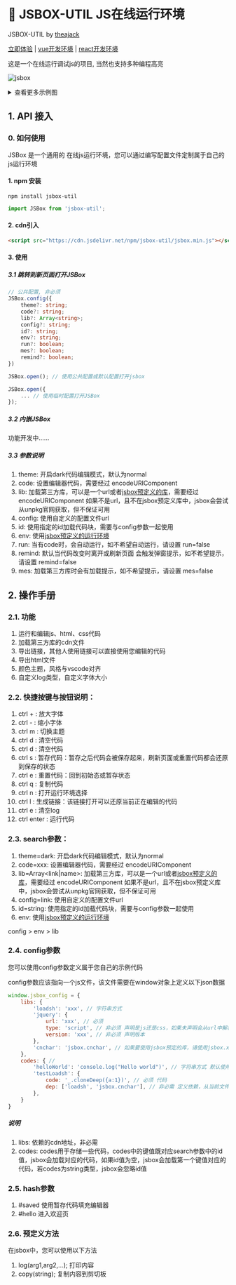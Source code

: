 # 🚀 JSBOX-UTIL JS在线运行环境 

JSBOX-UTIL by [theajack](https://www.github.com/theajack)

[立即体验](https://theajack.gitee.io/jsbox) | [vue开发环境](https://theajack.gitee.io/jsbox?env=vue) | [react开发环境](https://theajack.gitee.io/jsbox?env=react) <!-- | [操作手册]() -->

这是一个在线运行调试js的项目, 当然也支持多种编程高亮

![jsbox](https://cdn.jsdelivr.net/gh/theajack/jsbox/cdn/images/jsbox.png)

<details>
    <summary>查看更多示例图</summary>

![jsbox](https://cdn.jsdelivr.net/gh/theajack/jsbox/cdn/images/jsbox1.png)

![jsbox](https://cdn.jsdelivr.net/gh/theajack/jsbox/cdn/images/jsbox2.png)

![jsbox](https://cdn.jsdelivr.net/gh/theajack/jsbox/cdn/images/jsbox3.png)

![jsbox](https://cdn.jsdelivr.net/gh/theajack/jsbox/cdn/images/jsbox4.png)

![jsbox](https://cdn.jsdelivr.net/gh/theajack/jsbox/cdn/images/jsbox5.png)

</details>

## 1. API 接入

### 0. 如何使用

JSBox 是一个通用的 在线js运行环境，您可以通过编写配置文件定制属于自己的js运行环境

#### 1. npm 安装 

```
npm install jsbox-util
```

```js
import JSBox from 'jsbox-util';
```

#### 2. cdn引入

```html
<script src="https://cdn.jsdelivr.net/npm/jsbox-util/jsbox.min.js"></script>
```

#### 3. 使用

##### 3.1 跳转到新页面打开JSBox
```ts
// 公共配置, 非必须
JSBox.config({
    theme?: string;
    code?: string;
    lib?: Array<string>;
    config?: string;
    id?: string;
    env?: string;
    run?: boolean;
    mes?: boolean;
    remind?: boolean;
})

JSBox.open(); // 使用公共配置或默认配置打开jsbox

JSBox.open({
    ... // 使用临时配置打开JSBox
});

```

##### 3.2 内嵌JSBox

功能开发中......

##### 3.3 参数说明

1. theme: 开启dark代码编辑模式，默认为normal
2. code: 设置编辑器代码，需要经过 encodeURIComponent
3. lib: 加载第三方库，可以是一个url或者[jsbox预定义的库](https://github.com/theajack/jsbox/blob/master/src/npm/index.d.ts)，需要经过 encodeURIComponent
    如果不是url，且不在jsbox预定义库中，jsbox会尝试从unpkg官网获取，但不保证可用
4. config: 使用自定义的配置文件url
5. id: 使用指定的id加载代码块，需要与config参数一起使用
6. env: 使用[jsbox预定义的运行环境](https://github.com/theajack/jsbox/blob/master/src/npm/index.d.ts)
7. run: 当有code时，会自动运行，如不希望自动运行，请设置 run=false
8. remind: 默认当代码改变时离开或刷新页面 会触发弹窗提示，如不希望提示，请设置 remind=false
9. mes: 加载第三方库时会有加载提示，如不希望提示，请设置 mes=false

## 2. 操作手册

### 2.1. 功能
1. 运行和编辑js、html、css代码
2. 加载第三方库的cdn文件
3. 导出链接，其他人使用链接可以直接使用您编辑的代码
4. 导出html文件
5. 颜色主题，风格与vscode对齐
6. 自定义log类型，自定义字体大小

### 2.2. 快捷按键与按钮说明：

1. ctrl + : 放大字体
2. ctrl - : 缩小字体
3. ctrl m : 切换主题
4. ctrl d : 清空代码
5. ctrl d : 清空代码
6. ctrl s : 暂存代码：暂存之后代码会被保存起来，刷新页面或重置代码都会还原到保存的状态
7. ctrl e : 重置代码：回到初始态或暂存状态
8. ctrl q : 复制代码
9. ctrl n : 打开运行环境选择
10. ctrl l : 生成链接：该链接打开可以还原当前正在编辑的代码
11. ctrl e : 清空log
12. ctrl enter : 运行代码

### 2.3. search参数：

1. theme=dark: 开启dark代码编辑模式，默认为normal
2. code=xxx: 设置编辑器代码，需要经过 encodeURIComponent
3. lib=Array<link|name>: 加载第三方库，可以是一个url或者[jsbox预定义的库](https://github.com/theajack/jsbox/blob/master/cdn/resources.js)，需要经过 encodeURIComponent
    如果不是url，且不在jsbox预定义库中，jsbox会尝试从unpkg官网获取，但不保证可用
4. config=link: 使用自定义的配置文件url
5. id=string: 使用指定的id加载代码块，需要与config参数一起使用
6. env: 使用[jsbox预定义的运行环境](https://github.com/theajack/jsbox/blob/master/cdn/env.js)
   
config > env > lib

### 2.4. config参数

您可以使用config参数定义属于您自己的示例代码

config参数应该指向一个js文件，该文件需要在window对象上定义以下json数据

```js
window.jsbox_config = {
    libs: {
        'loadsh': 'xxx', // 字符串方式
        'jquery': {
            url: 'xxx', // 必须
            type: 'script', // 非必须 声明是js还是css，如果未声明会从url中解析
            version: 'xxx', // 非必须 声明版本
        },
        'cnchar': 'jsbox.cnchar', // 如果要使用jsbox预定的库，请使用jsbox.xxx
    },
    codes: { // 
        'helloWorld': 'console.log("Hello world")', // 字符串方式 默认使用上面定义的所有依赖
        'testLoadsh': {
            code: '_.cloneDeep({a:1})', // 必须 代码
            dep: ['loadsh', 'jsbox.cnchar'], // 非必需 定义依赖，从当前文件中查找，如果不填会加载当前文件中的所有libs, 如果要使用jsbox预定义的库，请使用jsbox.xxx
        },
    }
}
```

##### 说明

1. libs: 依赖的cdn地址，非必需
2. codes: codes用于存储一些代码，codes中的键值既对应search参数中的id值，jsbox会加载对应的代码，如果id值为空，jsbox会加载第一个键值对应的代码，若codes为string类型，jsbox会忽略id值


### 2.5. hash参数

1. #saved 使用暂存代码填充编辑器
2. #hello 进入欢迎页


### 2.6. 预定义方法

在jsbox中，您可以使用以下方法

1. log(arg1,arg2,...); 打印内容
2. copy(string); 复制内容到剪切板
